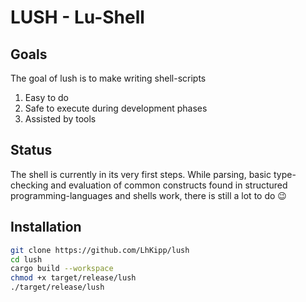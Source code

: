 # LUSH - Lu-Shell

## Goals

The goal of lush is to make writing shell-scripts
1. Easy to do
2. Safe to execute during development phases
3. Assisted by tools

## Status

The shell is currently in its very first steps. While parsing, basic type-checking and evaluation of common constructs found in structured programming-languages and shells work, there is still a lot to do 😉

## Installation

```bash
git clone https://github.com/LhKipp/lush
cd lush
cargo build --workspace
chmod +x target/release/lush
./target/release/lush
```
